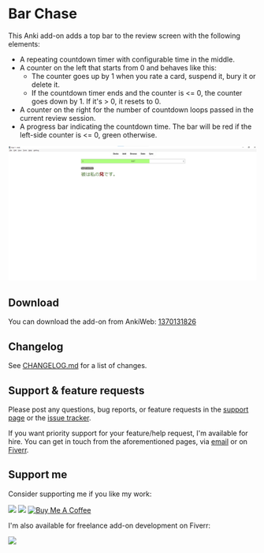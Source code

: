 # Bar Chase

This Anki add-on adds a top bar to the review screen with the following elements:

-   A repeating countdown timer with configurable time in the middle.
-   A counter on the left that starts from 0 and behaves like this:
    -   The counter goes up by 1 when you rate a card, suspend it, bury it or delete it.
    -   If the countdown timer ends and the counter is <= 0, the counter goes down by 1. If it's > 0, it resets to 0.
-   A counter on the right for the number of countdown loops passed in the current review session.
-   A progress bar indicating the countdown time. The bar will be red if the left-side counter is <= 0, green otherwise.

![screenshot](images/shot1.png)

## Download

You can download the add-on from AnkiWeb: [1370131826](https://ankiweb.net/shared/info/1370131826)

## Changelog

See [CHANGELOG.md](CHANGELOG.md) for a list of changes.

## Support & feature requests

Please post any questions, bug reports, or feature requests in the [support page](https://forums.ankiweb.net/c/add-ons/11) or the [issue tracker](https://github.com/abdnh/anki-bar-chase/issues).

If you want priority support for your feature/help request, I'm available for hire.
You can get in touch from the aforementioned pages, via [email](mailto:abdo@abdnh.net) or on [Fiverr](https://www.fiverr.com/abd_nh).

## Support me

Consider supporting me if you like my work:

<a href="https://github.com/sponsors/abdnh"><img height='36' src="https://i.imgur.com/dAgtzcC.png"></a>
<a href="https://www.patreon.com/abdnh"><img height='36' src="https://i.imgur.com/mZBGpZ1.png"></a>
<a href="https://www.buymeacoffee.com/abdnh" target="_blank"><img src="https://cdn.buymeacoffee.com/buttons/v2/default-blue.png" alt="Buy Me A Coffee" style="height: 36px" ></a>

I'm also available for freelance add-on development on Fiverr:

<a href="https://www.fiverr.com/abd_nh/develop-an-anki-addon"><img height='36' src="https://i.imgur.com/0meG4dk.png"></a>
